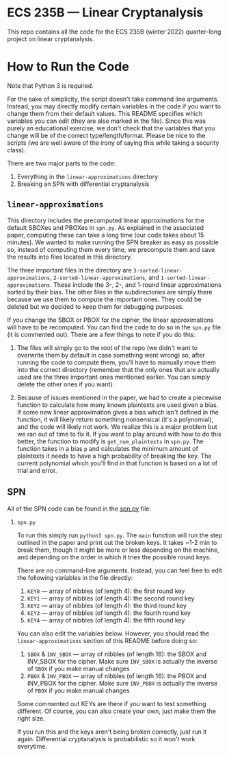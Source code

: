 # ECS 235B — Linear Cryptanalysis
This repo contains all the code for the ECS 235B (winter 2022) quarter-long project on linear cryptanalysis.

# How to Run the Code
Note that Python 3 is required.

For the sake of simplicity, the script doesn't take command line arguments. Instead, you may directly modify certain variables in the code if you want to change them from their default values. This README specifies which variables you can edit (they are also marked in the file). Since this was purely an educational exercise, we don't check that the variables that you change will be of the correct type/length/format. Please be nice to the scripts (we are well aware of the irony of saying this while taking a security class).

There are two major parts to the code:
1. Everything in the `linear-approximations` directory
2. Breaking an SPN with differential cryptanalysis

## `linear-approximations`
This directory includes the precomputed linear approximations for the default SBOXes and PBOXes in `spn.py`. As explained in the associated paper, computing these can take a long time (our code takes about 15 minutes). We wanted to make running the SPN breaker as easy as possible so, instead of computing them every time, we precompute them and save the results into files located in this directory.

The three important files in the directory are `3-sorted-linear-approximations`, `2-sorted-linear-approximations`, and `1-sorted-linear-approximations`. These include the 3-, 2-, and 1-round linear approximations sorted by their bias. The other files in the subdirectories are simply there because we use them to compute the important ones. They could be deleted but we decided to keep them for debugging purposes.

If you change the SBOX or PBOX for the cipher, the linear approximations will have to be recomputed. You can find the code to do so in the `spn.py` file (it is commented out). There are a few things to note if you do this:

1. The files will simply go to the root of the repo (we didn't want to overwrite them by default in case something went wrong) so, after running the code to compute them, you'll have to manually move them into the correct directory (remember that the only ones that are actually used are the three important ones mentioned earlier. You can simply delete the other ones if you want).

2. Because of issues mentioned in the paper, we had to create a piecewise function to calculate how many known plaintexts are used given a bias. If some new linear approximation gives a bias which isn't defined in the function, it will likely return something nonsensical (it's a polynomial), and the code will likely not work. We realize this is a major problem but we ran out of time to fix it. If you want to play around with how to do this better, the function to modify is `get_num_plaintexts` in `spn.py`. The function takes in a bias `p` and calculates the minimum amount of plaintexts it needs to have a high probability of breaking the key. The current polynomial which you'll find in that function is based on a lot of trial and error.

## SPN
All of the SPN code can be found in the [spn.py](./spn.py) file:

1. `spn.py`

    To run this simply run `python3 spn.py`. The `main` function will run the step outlined in the paper and print out the broken keys. It takes ~1-2 min to break them, though it might be more or less depending on the machine, and depending on the order in which it tries the possible round keys.

    There are no command-line arguments. Instead, you can feel free to edit the following variables in the file directly:
    1. `KEY0` — array of nibbles (of length 4): the first round key
    2. `KEY1` — array of nibbles (of length 4): the second round key
    3. `KEY2` — array of nibbles (of length 4): the third round key
    4. `KEY3` — array of nibbles (of length 4): the fourth round key
    5. `KEY4` — array of nibbles (of length 4): the fifth round key

    You can also edit the variables below. However, you should read the `linear-approximations` section of this README before doing so:
    1. `SBOX` & `INV_SBOX` — array of nibbles (of length 16): the SBOX and INV_SBOX for the cipher. Make sure `INV_SBOX` is actually the inverse of `SBOX` if you make manual changes
    2. `PBOX` & `INV_PBOX` — array of nibbles (of length 16): the PBOX and INV_PBOX for the cipher. Make sure `INV_PBOX` is actually the inverse of `PBOX` if you make manual changes

    Some commented out KEYs are there if you want to test something different. Of course, you can also create your own, just make them the right size.

    If you run this and the keys aren't being broken correctly, just run it again. Differential cryptanalysis is probabilistic so it won't work everytime.
